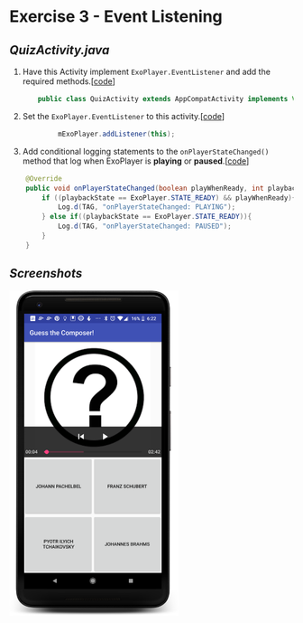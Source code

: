 # Exercise 3 - Event Listening

## *QuizActivity.java*

1. Have this Activity implement `ExoPlayer.EventListener` and add the required methods.[[code][1]]
```java
       public class QuizActivity extends AppCompatActivity implements View.OnClickListener, ExoPlayer.EventListener {
```

2. Set the `ExoPlayer.EventListener` to this activity.[[code][2]]

```java
            mExoPlayer.addListener(this);
```



3. Add conditional logging statements to the `onPlayerStateChanged()` method that log when ExoPlayer is **playing** or **paused**.[[code][3]]

```java
    @Override
    public void onPlayerStateChanged(boolean playWhenReady, int playbackState) {
        if ((playbackState == ExoPlayer.STATE_READY) && playWhenReady){
            Log.d(TAG, "onPlayerStateChanged: PLAYING");
        } else if((playbackState == ExoPlayer.STATE_READY)){
            Log.d(TAG, "onPlayerStateChanged: PAUSED");
        }
    }
```



## *Screenshots*
<img src="screenshots/screenshot1.png" width="300">




[1]:https://github.com/aaroncrutchfield/AdvancedAndroid_ClassicalMusicQuiz/blob/ac3bc51a8dd16e89ef60214fd1b9d13e84286b1b/app/src/main/java/com/example/android/classicalmusicquiz/QuizActivity.java#L54
[2]:https://github.com/aaroncrutchfield/AdvancedAndroid_ClassicalMusicQuiz/blob/ac3bc51a8dd16e89ef60214fd1b9d13e84286b1b/app/src/main/java/com/example/android/classicalmusicquiz/QuizActivity.java#L160
[3]:https://github.com/aaroncrutchfield/AdvancedAndroid_ClassicalMusicQuiz/blob/ac3bc51a8dd16e89ef60214fd1b9d13e84286b1b/app/src/main/java/com/example/android/classicalmusicquiz/QuizActivity.java#L287-L294
